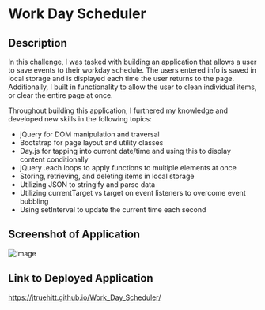 # Work Day Scheduler

## Description
In this challenge, I was tasked with building an application that allows a user to save events to their workday schedule. The users entered info is saved in local storage and is displayed each time the user returns to the page. Additionally, I built in functionality to allow the user to clean individual items, or clear the entire page at once. 

Throughout building this application, I furthered my knowledge and developed new skills in the following topics:
- jQuery for DOM manipulation and traversal
- Bootstrap for page layout and utility classes
- Day.js for tapping into current date/time and using this to display content conditionally 
- jQuery .each loops to apply functions to multiple elements at once
- Storing, retrieving, and deleting items in local storage
- Utilizing JSON to stringify and parse data
- Utilizing currentTarget vs target on event listeners to overcome event bubbling
- Using setInterval to update the current time each second

## Screenshot of Application
![image](https://user-images.githubusercontent.com/121977575/225988152-bd8c86eb-2bf7-4100-bed5-c0de1d2dbfc4.png)

## Link to Deployed Application
https://jtruehitt.github.io/Work_Day_Scheduler/
